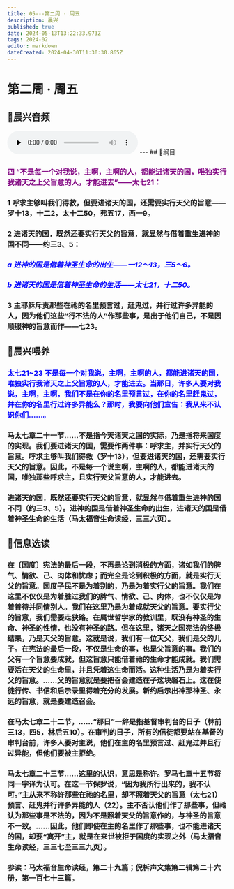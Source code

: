 ```yaml
---
title: 05---第二周 · 周五
description: 晨兴
published: true
date: 2024-05-13T13:22:33.973Z
tags: 2024-02
editor: markdown
dateCreated: 2024-04-30T11:30:30.865Z
---
```


# 第二周 · 周五
## 🎵晨兴音频
<audio id="audio" controls="" preload="none">
      <source id="mp3" src="/2024-02/week2/week2day5.mp3">
</audio>
---
## 📖纲目

### <font color=purple>四   “不是每一个对我说，主啊，主啊的人，都能进诸天的国，唯独实行我诸天之上父旨意的人，才能进去”——太七21：</font>

### 1   呼求主够叫我们得救，但要进诸天的国，还需要实行天父的旨意——罗十13，十二2，太十二50，弗五17，西一9。

### 2 进诸天的国，既然还要实行天父的旨意，就显然与借着重生进神的国不同——约三3、5：

### <font color=blue>*a   进神的国是借着神圣生命的出生——一12～13，三5～6。*</font>

### <font color=blue>*b 进诸天的国是借着神圣生命的生活——太七21，十二50。*</font>

### 3   主耶稣斥责那些在祂的名里预言过，赶鬼过，并行过许多异能的人，因为他们这些“行不法的人”作那些事，是出于他们自己，不是因顺服神的旨意而作——七23。

## 📖晨兴喂养

### <font color=blue>太七21~23    不是每一个对我说，主啊，主啊的人，都能进诸天的国，唯独实行我诸天之上父旨意的人，才能进去。当那日，许多人要对我说，主啊，主啊，我们不是在你的名里预言过，在你的名里赶鬼过，并在你的名里行过许多异能么？那时，我要向他们宣告：我从来不认识你们……。</font>

### 马太七章二十一节……不是指今天诸天之国的实际，乃是指将来国度的实现。我们要进诸天的国，需要作两件事：呼求主，并实行天父的旨意。呼求主够叫我们得救（罗十13），但要进诸天的国，还需要实行天父的旨意。因此，不是每一个说主啊，主啊的人，都能进诸天的国，唯独那些呼求主，且实行天父旨意的人，才能进去。

### 进诸天的国，既然还要实行天父的旨意，就显然与借着重生进神的国不同（约三3、5）。进神的国是借着神圣生命的出生，进诸天的国是借着神圣生命的生活（马太福音生命读经，三三六页）。

## 📖信息选读

### 在〔国度〕宪法的最后一段，不再是论到消极的方面，诸如我们的脾气、情欲、己、肉体和忧虑；而完全是论到积极的方面，就是实行天父的旨意。国度子民不是为着别的，乃是为着实行父的旨意。我们在这里不仅仅是为着胜过我们的脾气、情欲、己、肉体，也不仅仅是为着善待并同情别人。我们在这里乃是为着成就天父的旨意。要实行父的旨意，我们需要走狭路。在属世哲学家的教训里，既没有神圣的生命、神圣的性情，也没有神圣的路。但在这里，诸天之国宪法的终极结果，乃是天父的旨意。这就是说，我们有一位天父，我们是父的儿子。在宪法的最后一段，不仅是生命的事，也是父旨意的事。我们的父有一个旨意要成就，但这旨意只能借着祂的生命才能成就。我们需要活在天父的生命里，并且凭着这生命而活。这种生活乃是为着实行父的旨意。……父的旨意就是要把召会建造在子这块磐石上。这在使徒行传、书信和启示录里得着充分的发展。新约启示出神那神圣、永远的旨意，就是要建造召会。

### 在马太七章二十二节，……“那日”一辞是指基督审判台的日子（林前三13，四5，林后五10）。在审判的日子，所有的信徒都要站在基督的审判台前，许多人要对主说，他们在主的名里预言过、赶鬼过并且行过异能，但他们要被主拒绝。

### 马太七章二十三节……这里的认识，意思是称许。罗马七章十五节将同一字译为认可。在这一节保罗说，“因为我所行出来的，我不认可。”主从来不称许那些在祂的名里，却不照着天父的旨意（太七21）预言、赶鬼并行许多异能的人（22）。主不否认他们作了那些事，但祂认为那些事是不法的，因为不是照着天父的旨意作的，与神圣的旨意不一致。……因此，他们即使在主的名里作了那些事，也不能进诸天的国，却要“离开”主，就是在来世被拒于国度的实现之外（马太福音生命读经，三三七至三三九页）。

### 参读：马太福音生命读经，第二十九篇；倪柝声文集第二辑第二十六册，第一百七十三篇。
<!-- Google tag (gtag.js) -->
<script async src="https://www.googletagmanager.com/gtag/js?id=G-1P8709Z16T"></script>
<script>
  window.dataLayer = window.dataLayer || [];
  function gtag(){dataLayer.push(arguments);}
  gtag('js', new Date());

  gtag('config', 'G-1P8709Z16T');
</script>